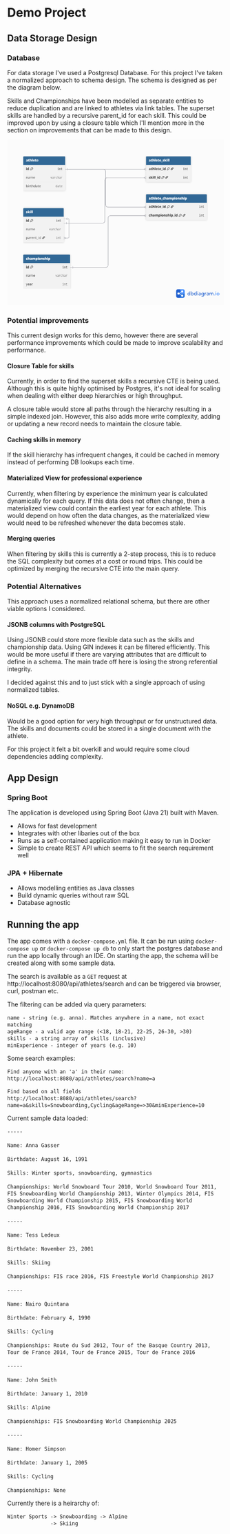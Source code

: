 # Demo Project

## Data Storage Design

### Database

For data storage I've used a Postgresql Database. For this project I've taken a normalized approach
to schema design. The schema is designed as per the diagram below.

Skills and Championships have been modelled as separate entities to reduce duplication and are linked to athletes via link tables.
The superset skills are handled by a recursive parent_id for each skill. This could be improved upon by using a
closure table which I'll mention more in the section on improvements that can be made to this design.

![Database diagram.png](Database%20diagram.png)

### Potential improvements

This current design works for this demo, however there are several performance improvements which could be made to
improve scalability and performance.

#### Closure Table for skills

Currently, in order to find the superset skills a recursive CTE is being used. Although this is quite highly optimised
by Postgres, it's not ideal for scaling when dealing with either deep hierarchies or high throughput.

A closure table would store all paths through the hierarchy resulting in a simple indexed join. However, this also adds
more write complexity, adding or updating a new record needs to maintain the closure table.


#### Caching skills in memory

If the skill hierarchy has infrequent changes, it could be cached in memory instead of performing DB lookups each time.

#### Materialized View for professional experience

Currently, when filtering by experience the minimum year is calculated dynamically for each query. If this data does
not often change, then a materialized view could contain the earliest year for each athlete. This would depend on how
often the data changes, as the materialized view would need to be refreshed whenever the data becomes stale.

#### Merging queries

When filtering by skills this is currently a 2-step process, this is to reduce the SQL complexity but comes at a cost
or round trips. This could be optimized by merging the recursive CTE into the main query.

### Potential Alternatives
This approach uses a normalized relational schema, but there are other viable options I considered.

#### JSONB columns with PostgreSQL
Using JSONB could store more flexible data such as the skills and championship data. Using GIN indexes it can be filtered
efficiently. This would be more useful if there are varying attributes that are difficult to define in a schema. The main
trade off here is losing the strong referential integrity.

I decided against this and to just stick with a single approach of using normalized tables.

#### NoSQL e.g. DynamoDB

Would be a good option for very high throughput or for unstructured data. The skills and documents could be stored
in a single document with the athlete.

For this project it felt a bit overkill and would require some cloud dependencies adding complexity.

## App Design

### Spring Boot

The application is developed using Spring Boot (Java 21) built with Maven.
* Allows for fast development
* Integrates with other libaries out of the box
* Runs as a self-contained application making it easy to run in Docker
* Simple to create REST API which seems to fit the search requirement well

### JPA + Hibernate
* Allows modelling entities as Java classes
* Build dynamic queries without raw SQL
* Database agnostic

## Running the app

The app comes with a `docker-compose.yml` file. It can be run using `docker-compose up` or `docker-compose up db`
to only start the postgres database and run the app locally through an IDE. On starting the app, the schema will be
created along with some sample data.

The search is available as a `GET` request at http://localhost:8080/api/athletes/search and can be triggered via browser, curl, postman etc.

The filtering can be added via query parameters:
```
name - string (e.g. anna). Matches anywhere in a name, not exact matching
ageRange - a valid age range (<18, 18-21, 22-25, 26-30, >30)
skills - a string array of skills (inclusive)
minExperience - integer of years (e.g. 10)
```

Some search examples:
```
Find anyone with an 'a' in their name:
http://localhost:8080/api/athletes/search?name=a
```
```
Find based on all fields
http://localhost:8080/api/athletes/search?name=a&skills=Snowboarding,Cycling&ageRange=>30&minExperience=10
```

Current sample data loaded:
```
-----

Name: Anna Gasser 

Birthdate: August 16, 1991

Skills: Winter sports, snowboarding, gymnastics

Championships: World Snowboard Tour 2010, World Snowboard Tour 2011, FIS Snowboarding World Championship 2013, Winter Olympics 2014, FIS Snowboarding World Championship 2015, FIS Snowboarding World Championship 2016, FIS Snowboarding World Championship 2017

-----

Name: Tess Ledeux

Birthdate: November 23, 2001

Skills: Skiing

Championships: FIS race 2016, FIS Freestyle World Championship 2017

-----

Name: Nairo Quintana

Birthdate: February 4, 1990

Skills: Cycling

Championships: Route du Sud 2012, Tour of the Basque Country 2013, Tour de France 2014, Tour de France 2015, Tour de France 2016

-----

Name: John Smith

Birthdate: January 1, 2010

Skills: Alpine

Championships: FIS Snowboarding World Championship 2025

-----

Name: Homer Simpson

Birthdate: January 1, 2005

Skills: Cycling

Championships: None
```

Currently there is a heirarchy of:
```
Winter Sports -> Snowboarding -> Alpine
              -> Skiing
```